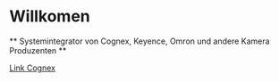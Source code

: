 # Willkomen
** Systemintegrator von Cognex, Keyence, Omron und andere Kamera Produzenten **

[Link Cognex](https://www.cognex.com/de-de)
